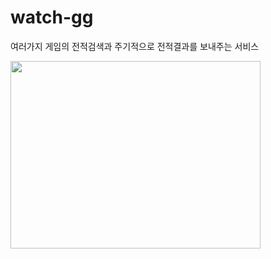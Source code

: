 # watch-gg
여러가지 게임의 전적검색과 주기적으로 전적결과를 보내주는 서비스

<img src="https://github-production-user-asset-6210df.s3.amazonaws.com/84367108/328153090-baa40d39-1bc5-44a1-a8aa-fb3584afdc05.png?X-Amz-Algorithm=AWS4-HMAC-SHA256&X-Amz-Credential=AKIAVCODYLSA53PQK4ZA%2F20240506%2Fus-east-1%2Fs3%2Faws4_request&X-Amz-Date=20240506T104700Z&X-Amz-Expires=300&X-Amz-Signature=de99cd5301bae4f503cdce072b37a63c5830d77bc5a66e96a259d38a7ee12882&X-Amz-SignedHeaders=host&actor_id=84367108&key_id=0&repo_id=795005691" width="400" height="300"/>
